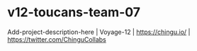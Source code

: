 # v12-toucans-team-07
Add-project-description-here | Voyage-12 | https://chingu.io/ | https://twitter.com/ChinguCollabs
